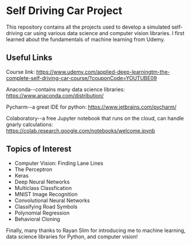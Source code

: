 # Self Driving Car Project

This repository contains all the projects used to develop a simulated self-driving car using various data science and computer vision libraries. I first learned about the fundamentals of machine learning from Udemy.
## Useful Links

Course link: 
https://www.udemy.com/applied-deep-learningtm-the-complete-self-driving-car-course/?couponCode=YOUTUBE09

Anaconda--contains many data science libraries:
https://www.anaconda.com/distribution/

Pycharm--a great IDE for python:
https://www.jetbrains.com/pycharm/

Colaboratory--a free Jupyter notebook that runs on the cloud, can handle gnarly calculations:
https://colab.research.google.com/notebooks/welcome.ipynb

## Topics of Interest
* Computer Vision: Finding Lane Lines
* The Perceptron
* Keras
* Deep Neural Networks
* Multiclass Classfication
* MNIST Image Recognition
* Convolutional Neural Networks
* Classifying Road Symbols
* Polynomial Regression
* Behavioral Cloning

Finally, many thanks to Rayan Slim for introducing me to machine learning, data science libraries for Python, and computer vision!
